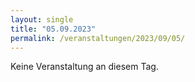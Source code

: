 ```yaml
---
layout: single
title: "05.09.2023"
permalink: /veranstaltungen/2023/09/05/
---
```


Keine Veranstaltung an diesem Tag.
